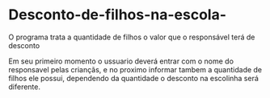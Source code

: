 # Desconto-de-filhos-na-escola-
O programa trata a quantidade de filhos o valor que o responsável terá de desconto 

Em seu primeiro momento o ussuario deverá entrar com o nome do responsavel pelas criançãs, e no proximo informar tambem a quantidade de filhos ele possui, dependendo da quantidade o desconto na escolinha será diferente. 
